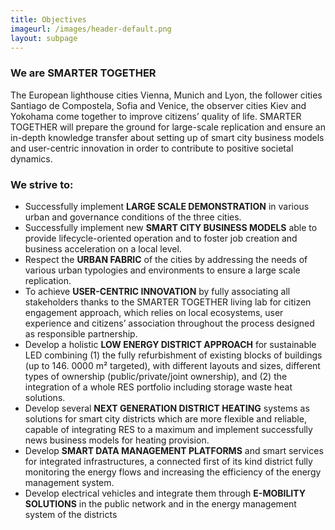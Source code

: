 ```yaml
---
title: Objectives
imageurl: /images/header-default.png
layout: subpage
---
```

### We are SMARTER TOGETHER

The European lighthouse cities Vienna, Munich and Lyon, the follower cities Santiago de Compostela, Sofia and Venice, the observer cities Kiev and Yokohama come together to improve citizens’ quality of life. SMARTER TOGETHER will prepare the ground for large-scale replication and ensure an in-depth knowledge transfer about setting up of smart city business models and user-centric innovation in order to contribute to positive societal dynamics.

### We strive to:

*   Successfully implement **LARGE SCALE DEMONSTRATION** in various urban and governance conditions of the three cities.
*   Successfully implement new **SMART CITY BUSINESS MODELS** able to provide lifecycle-oriented operation and to foster job creation and business acceleration on a local level.
*   Respect the **URBAN FABRIC** of the cities by addressing the needs of various urban typologies and environments to ensure a large scale replication.
*   To achieve **USER-CENTRIC INNOVATION** by fully associating all stakeholders thanks to the SMARTER TOGETHER living lab for citizen engagement approach, which relies on local ecosystems, user experience and citizens’ association throughout the process designed as responsible partnership.
*   Develop a holistic **LOW ENERGY DISTRICT APPROACH** for sustainable LED combining (1) the fully refurbishment of existing blocks of buildings (up to 146\. 0000 m² targeted), with different layouts and sizes, different types of ownership (public/private/joint ownership), and (2) the integration of a whole RES portfolio including storage waste heat solutions.
*   Develop several **NEXT GENERATION DISTRICT HEATING** systems as solutions for smart city districts which are more flexible and reliable, capable of integrating RES to a maximum and implement successfully news business models for heating provision.
*   Develop **SMART DATA MANAGEMENT PLATFORMS** and smart services for integrated infrastructures, a connected first of its kind district fully monitoring the energy flows and increasing the efficiency of the energy management system.
*   Develop electrical vehicles and integrate them through **E-MOBILITY SOLUTIONS** in the public network and in the energy management system of the districts
